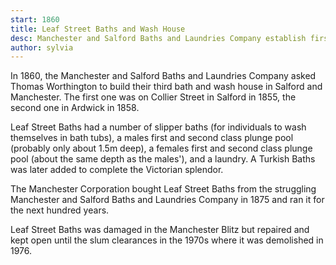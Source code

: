 ```yaml
---
start: 1860
title: Leaf Street Baths and Wash House
desc: Manchester and Salford Baths and Laundries Company establish first bathhouse in Hulme
author: sylvia
---
```


In 1860, the Manchester and Salford Baths and Laundries Company asked Thomas Worthington to build their third bath and wash house in Salford and Manchester. The first one was on Collier Street in Salford in 1855, the second one in Ardwick in 1858.

Leaf Street Baths had a number of slipper baths (for individuals to wash themselves in bath tubs), a males first and second class plunge pool (probably only about 1.5m deep), a females first and second class plunge pool (about the same depth as the males'), and a laundry. A Turkish Baths was later added to complete the Victorian splendor.

The Manchester Corporation bought Leaf Street Baths from the struggling Manchester and Salford Baths and Laundries Company in 1875 and ran it for the next hundred years.

Leaf Street Baths was damaged in the Manchester Blitz but repaired and kept open until the slum clearances in the 1970s where it was demolished in 1976.
